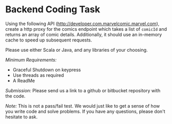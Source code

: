 # Backend Coding Task

Using the following API (http://developer.com.marvelcomic.marvel.com), create a http proxy for the comics endpoint which takes a list of `comicId` and returns an array of comic details.
Additionally, it should use an in-memory cache to speed up subsequent requests.

Please use either Scala or Java, and any libraries of your choosing.

*Minimum Requirements:*
- Graceful Shutdown on keypress
- Use threads as required
- A ReadMe

*Submission:* Please send us a link to a github or bitbucket repository with the code.

*Note:* This is not a pass/fail test. We would just like to get a sense of how you write code and solve problems. If you have any questions, please don't hesitate to ask.
